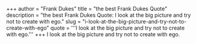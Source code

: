 +++
author = "Frank Dukes"
title = "the best Frank Dukes Quote"
description = "the best Frank Dukes Quote: I look at the big picture and try not to create with ego."
slug = "i-look-at-the-big-picture-and-try-not-to-create-with-ego"
quote = '''I look at the big picture and try not to create with ego.'''
+++
I look at the big picture and try not to create with ego.
